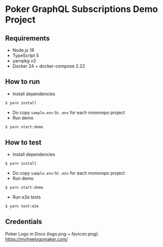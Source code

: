 # Poker GraphQL Subscriptions Demo Project

## Requirements

* Node.js 18
* TypeScript 5
* yarnpkg v3
* Docker 24 + docker-compose 2.22

## How to run

- Install dependencies
```bash
$ yarn install
```
- Do copy `sample.env` to `.env` for each monorepo project
- Run demo
```bash
$ yarn start:demo
```

## How to test

- Install dependencies
```bash
$ yarn install
```
- Do copy `sample.env` to `.env` for each monorepo project
- Run demo
```bash
$ yarn start:demo
```

- Run e2e tests
```bash
$ yarn test:e2e
```


## Credentials

Poker Logo in Docs (logo.png + favicon.png): https://myfreelogomaker.com/
